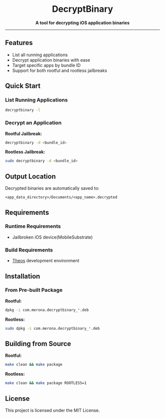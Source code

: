 <div align="center">

# DecryptBinary

**A tool for decrypting iOS application binaries**


</div>

---

## Features

- List all running applications
- Decrypt application binaries with ease
- Target specific apps by bundle ID
- Support for both rootful and rootless jailbreaks

## Quick Start

### List Running Applications

```bash
decryptbinary -l
```

### Decrypt an Application

**Rootful Jailbreak:**
```bash
decryptbinary -d <bundle_id>
```

**Rootless Jailbreak:**
```bash
sudo decryptbinary -d <bundle_id>
```

## Output Location

Decrypted binaries are automatically saved to:

```
<app_data_directory>/Documents/<app_name>.decrypted
```

## Requirements

### Runtime Requirements
- Jailbroken iOS device(MobileSubstrate)

### Build Requirements
- [Theos](https://theos.dev/) development environment

## Installation

### From Pre-built Package

**Rootful:**
```bash
dpkg -i com.merona.decryptbinary_*.deb
```

**Rootless:**
```bash
sudo dpkg -i com.merona.decryptbinary_*.deb
```

## Building from Source

**Rootful:**
```bash
make clean && make package
```

**Rootless:**
```bash
make clean && make package ROOTLESS=1
```

## License

This project is licensed under the MIT License.